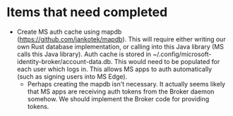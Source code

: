 # Items that need completed

* Create MS auth cache using mapdb (https://github.com/jankotek/mapdb). This will require either writing our own Rust database implementation, or calling into this Java library (MS calls this Java library). Auth cache is stored in ~/.config/microsoft-identity-broker/account-data.db. This would need to be populated for each user which logs in. This allows MS apps to auth automatically (such as signing users into MS Edge).
  * Perhaps creating the mapdb isn't necessary. It actually seems likely that MS apps are receiving auth tokens from the Broker daemon somehow. We should implement the Broker code for providing tokens.
